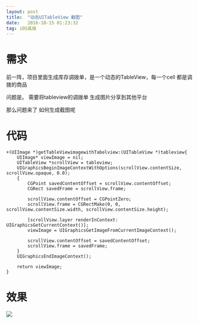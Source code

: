```yaml
---
layout: post
title:  "动态UITableView 截图"
date:   2016-10-15 01:23:32
tag: iOS高级
---
```


# 需求
前一阵，项目里面生成库存调拨单，是一个动态的TableView，每一个cell 都是调拨的商品

问题是。 需要将tableview的调拨单 生成图片分享到其他平台


那么问题来了  如何生成截图呢


# 代码

```
+(UIImage *)getTableViewimagewithTabelview:(UITableView *)tableview{
    UIImage* viewImage = nil;
    UITableView *scrollView = tableview;
    UIGraphicsBeginImageContextWithOptions(scrollView.contentSize, scrollView.opaque, 0.0);
    {
        CGPoint savedContentOffset = scrollView.contentOffset;
        CGRect savedFrame = scrollView.frame;
        
        scrollView.contentOffset = CGPointZero;
        scrollView.frame = CGRectMake(0, 0, scrollView.contentSize.width, scrollView.contentSize.height);
        
        [scrollView.layer renderInContext: UIGraphicsGetCurrentContext()];
        viewImage = UIGraphicsGetImageFromCurrentImageContext();
        
        scrollView.contentOffset = savedContentOffset;
        scrollView.frame = savedFrame;
    }
    UIGraphicsEndImageContext();
    
    return viewImage;
}
```

# 效果

![](http://ooo.0o0.ooo/2016/10/18/5806176691c1a.png)



